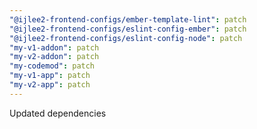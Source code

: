 ```yaml
---
"@ijlee2-frontend-configs/ember-template-lint": patch
"@ijlee2-frontend-configs/eslint-config-ember": patch
"@ijlee2-frontend-configs/eslint-config-node": patch
"my-v1-addon": patch
"my-v2-addon": patch
"my-codemod": patch
"my-v1-app": patch
"my-v2-app": patch
---
```


Updated dependencies

